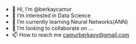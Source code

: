 - 👋 Hi, I’m @berkaycamur
- 👀 I’m interested in Data Science
- 🌱 I’m currently learning Neural Networks(ANN)
- 💞️ I’m looking to collaborate on ...
- 📫 How to reach me camurberkayy@gmail.com

<!---
berkaycamur/berkaycamur is a ✨ special ✨ repository because its `README.md` (this file) appears on your GitHub profile.
You can click the Preview link to take a look at your changes.
--->
